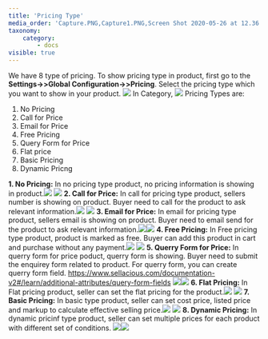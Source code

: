 ```yaml
---
title: 'Pricing Type'
media_order: 'Capture.PNG,Capture1.PNG,Screen Shot 2020-05-26 at 12.36.03 PM.png,Screen Shot 2020-05-26 at 12.39.37 PM.png,Screen Shot 2020-05-26 at 12.41.46 PM.png,Screen Shot 2020-05-26 at 12.44.04 PM.png,Screen Shot 2020-05-26 at 12.57.48 PM.png,Screen Shot 2020-05-26 at 1.00.05 PM.png,Screen Shot 2020-05-26 at 1.02.28 PM.png,Screen Shot 2020-05-26 at 1.11.54 PM.png,Screen Shot 2020-05-26 at 1.12.06 PM.png,screenshot-localhost-2020.05.26-14_10_54.png,screenshot-localhost-2020.05.26-14_21_04.png,screenshot-localhost-2020.05.26-14_22_10.png,Screen Shot 2020-05-26 at 2.29.38 PM.png,Screen Shot 2020-05-26 at 2.30.53 PM.png,screenshot-localhost-2020.05.26-12_28_51.png,Screen Shot 2020-05-26 at 2.33.34 PM.png,Screen Shot 2020-05-26 at 2.36.35 PM.png,Screen Shot 2020-05-26 at 2.44.25 PM.png,Screen Shot 2020-05-26 at 2.45.27 PM.png,Screen Shot 2020-05-26 at 2.45.42 PM.png,Screen Shot 2020-05-26 at 2.49.17 PM.png,Screen Shot 2020-05-26 at 2.53.14 PM.png,Screen Shot 2020-05-26 at 2.58.23 PM.png,Screen Shot 2020-05-26 at 2.58.56 PM.png'
taxonomy:
    category:
        - docs
visible: true
---
```


We have 8 type of pricing. To show pricing type in product, first go to the **Settings->>Global Configuration->>Pricing**. Select the pricing type which you want to show in your product.
![](screenshot-localhost-2020.05.26-12_28_51.png)
In Category,
![](Screen%20Shot%202020-05-26%20at%202.33.34%20PM.png)
Pricing Types are:
1. No Pricing
2. Call for Price 
3. Email for Price 
4. Free Pricing
5. Query Form for Price 
6. Flat price
7. Basic Pricing
8. Dynamic Pricng

**1. No Pricing:** In no pricing type product, no pricing information is showing in product.![](screenshot-localhost-2020.05.26-14_10_54.png)
![](Screen%20Shot%202020-05-26%20at%2012.36.03%20PM.png)
**2. Call for Price:** In call for pricing type product, sellers number is showing on product. Buyer need to call for the product to ask relevant information.![](screenshot-localhost-2020.05.26-14_21_04.png) ![](Screen%20Shot%202020-05-26%20at%202.29.38%20PM.png)
**3. Email for Price:** In email for pricing type product, sellers email is showing on product. Buyer need to email send for the product to ask relevant information.![](screenshot-localhost-2020.05.26-14_22_10.png)![](Screen%20Shot%202020-05-26%20at%202.30.53%20PM.png)
**4. Free Pricing:** In Free pricing type product, product is marked as free. Buyer can add this product in cart and purchase without any payment.![](Screen%20Shot%202020-05-26%20at%202.53.14%20PM.png)
![](Screen%20Shot%202020-05-26%20at%202.36.35%20PM.png)
**5. Querry Form for Price:** In querry form for price poduct, querry form is showing. Buyer need to submit the enquirey form related to product. For querry form, you can create querry form field.
https://www.sellacious.com/documentation-v2#/learn/additional-attributes/query-form-fields
![](Screen%20Shot%202020-05-26%20at%202.58.56%20PM.png)![](Screen%20Shot%202020-05-26%20at%202.58.23%20PM.png)
**6. Flat Pricing:** In Flat pricing product, seller can set the flat pricing for the product.![](Screen%20Shot%202020-05-26%20at%202.45.27%20PM.png)
![](Screen%20Shot%202020-05-26%20at%201.00.05%20PM.png)
**7. Basic Pricing:** In basic type product, seller can set cost price, listed price and markup to calculate effective selling price.![](Screen%20Shot%202020-05-26%20at%202.45.42%20PM.png)
![](Screen%20Shot%202020-05-26%20at%202.49.17%20PM.png)
**8. Dynamic Pricing:** In dynamic pricinf type product, seller can set multiple prices for each product with different set of conditions.
![](Screen%20Shot%202020-05-26%20at%201.11.54%20PM.png)![](Screen%20Shot%202020-05-26%20at%201.12.06%20PM.png)